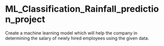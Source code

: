 # ML_Classification_Rainfall_prediction_project
Create a machine learning model which will help the company in determining the salary of newly hired employees using the given data.
